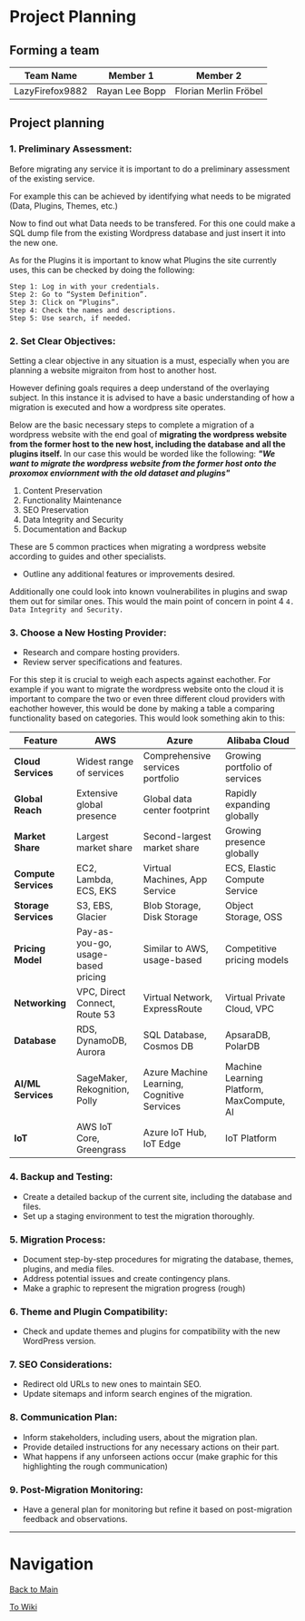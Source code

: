 # Project Planning

## Forming a team
| Team Name       | Member 1       | Member 2              |
|-----------------|----------------|-----------------------|
| LazyFirefox9882 | Rayan Lee Bopp | Florian Merlin Fröbel |

## Project planning

### 1. Preliminary Assessment:
Before migrating any service it is important to do a preliminary assessment of the existing service.

For example this can be achieved by identifying what needs to be migrated (Data, Plugins, Themes, etc.)

Now to find out what Data needs to be transfered. For this one could make a SQL dump file from the existing Wordpress database and just insert it into the new one.

As for the Plugins it is important to know what Plugins the site currently uses, this can be checked by doing the following:

    Step 1: Log in with your credentials.
    Step 2: Go to “System Definition”.
    Step 3: Click on “Plugins”.
    Step 4: Check the names and descriptions.
    Step 5: Use search, if needed.

### 2. Set Clear Objectives:
Setting a clear objective in any situation is a must, especially when you are planning a website migraiton from host to another host.

However defining goals requires a deep understand of the overlaying subject. In this instance it is advised to have a basic understanding of how a migration is executed and how a wordpress site operates.

Below are the basic necessary steps to complete a migration of a wordpress website with the end goal of **migrating the wordpress website from the former host to the new host, including the database and all the plugins itself.** In our case this would be worded like the following: ***"We want to migrate the wordpress website from the former host onto the proxomox enviornment with the old dataset and plugins"***

1. Content Preservation 
2. Functionality Maintenance
3. SEO Preservation
4. Data Integrity and Security
5. Documentation and Backup

These are 5 common practices when migrating a wordpress website according to guides and other specialists.

- Outline any additional features or improvements desired.

Additionally one could look into known voulnerabilites in plugins and swap them out for similar ones. This would the main point of concern in point 4 `4. Data Integrity and Security.`

### 3. Choose a New Hosting Provider:
- Research and compare hosting providers.
- Review server specifications and features.

For this step it is crucial to weigh each aspects against eachother. For example if you want to migrate the wordpress website onto the cloud it is important to compare the two or even three different cloud providers with eachother however, this would be done by making a table a comparing functionality based on categories. This would look something akin to this:

| **Feature**          | **AWS**                            | **Azure**                                  | **Alibaba Cloud**                         |
|----------------------|------------------------------------|--------------------------------------------|-------------------------------------------|
| **Cloud Services**   | Widest range of services           | Comprehensive services portfolio           | Growing portfolio of services             |
| **Global Reach**     | Extensive global presence          | Global data center footprint               | Rapidly expanding globally                |
| **Market Share**     | Largest market share               | Second-largest market share                | Growing presence globally                 |
| **Compute Services** | EC2, Lambda, ECS, EKS              | Virtual Machines, App Service              | ECS, Elastic Compute Service              |
| **Storage Services** | S3, EBS, Glacier                   | Blob Storage, Disk Storage                 | Object Storage, OSS                       |
| **Pricing Model**    | Pay-as-you-go, usage-based pricing | Similar to AWS, usage-based                | Competitive pricing models                |
| **Networking**       | VPC, Direct Connect, Route 53      | Virtual Network, ExpressRoute              | Virtual Private Cloud, VPC                |
| **Database**         | RDS, DynamoDB, Aurora              | SQL Database, Cosmos DB                    | ApsaraDB, PolarDB                         |
| **AI/ML Services**   | SageMaker, Rekognition, Polly      | Azure Machine Learning, Cognitive Services | Machine Learning Platform, MaxCompute, AI |
| **IoT**              | AWS IoT Core, Greengrass           | Azure IoT Hub, IoT Edge                    | IoT Platform                              |


### 4. Backup and Testing:
- Create a detailed backup of the current site, including the database and files.
- Set up a staging environment to test the migration thoroughly.

### 5. Migration Process:
- Document step-by-step procedures for migrating the database, themes, plugins, and media files.
- Address potential issues and create contingency plans.
- Make a graphic to represent the migration progress (rough)

### 6. Theme and Plugin Compatibility:
- Check and update themes and plugins for compatibility with the new WordPress version.

### 7. SEO Considerations:
- Redirect old URLs to new ones to maintain SEO.
- Update sitemaps and inform search engines of the migration.

### 8. Communication Plan:
- Inform stakeholders, including users, about the migration plan.
- Provide detailed instructions for any necessary actions on their part.
- What happens if any unforseen actions occur (make graphic for this highlighting the rough communication)

### 9. Post-Migration Monitoring:
- Have a general plan for monitoring but refine it based on post-migration feedback and observations.

---

# Navigation

[Back to Main](../README.md)

[To Wiki](https://github.com/Campus-Castolo/m158/wiki/)
